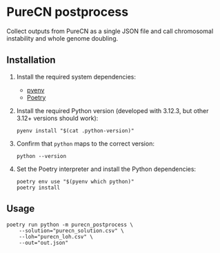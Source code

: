 # PureCN postprocess

Collect outputs from PureCN as a single JSON file and call chromosomal instability and whole genome doubling.

## Installation

1. Install the required system dependencies:
    - [pyenv](https://github.com/pyenv/pyenv)
    - [Poetry](https://python-poetry.org/)

2. Install the required Python version (developed with 3.12.3, but other 3.12+ versions should work):
   ```shell
   pyenv install "$(cat .python-version)"
   ```

3. Confirm that `python` maps to the correct version:
   ```
   python --version
   ```

4. Set the Poetry interpreter and install the Python dependencies:
   ```shell
   poetry env use "$(pyenv which python)"
   poetry install
   ```

 ## Usage

```shell
poetry run python -m purecn_postprocess \
    --solution="purecn_solution.csv" \
    --loh="purecn_loh.csv" \
    --out="out.json"
```
